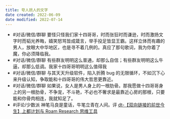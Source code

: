 ```yaml
---
title: 夸人损人的文字
date created: 2022-06-09
date modified: 2022-07-14
---
```

- #对话/微信/群聊 要怪只怪我们家十四哥哥，时而张狂时而谦逊，时而激扬文字时而韬光养晦，嬉笑怒骂皆成箴言，举手投足皆显王霸。这样立体而有趣的男人，放眼大中华地区，也是寻不着几例的。真应了那句歌词，我为你着了魔，你必须降临我。
- #对话/微信/群聊 有些群友明明这么普通，却那么自信；有些群友明明这么牛逼，却那么低调。我家十四哥哥明明这么值得我
- #对话/微信/群聊 与其天天升级软件，陷入折腾 bug 的无限循环，不如沉下心来升级认知，争取能和十四哥哥的伟大哲思更靠近。
- #对话/微信/群聊 如果说，女人是男人身上的一根肋骨。那我愿做十四哥哥身上的另一根肋骨，不争宠，不斗艳，不必也不奢求是最靠近心房的那根，只要能和你骨肉相连，我就知足了。
- #评论/少数派 神笔马良是童话，牛笔立青在人间。评 [dt-【双向链接的前世今生】上都计划与 Roam Research 思维工具](x-devonthink-item://BF9F0C1B-CDB2-4407-A7E9-618266BAEBDB)
